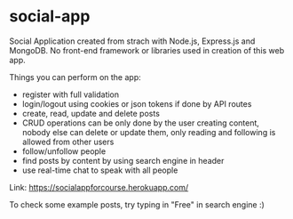 # social-app

Social Application created from strach with Node.js, Express.js and MongoDB. No front-end framework or libraries used in creation of this web app.

Things you can perform on the app:
- register with full validation
- login/logout using cookies or json tokens if done by API routes
- create, read, update and delete posts
- CRUD operations can be only done by the user creating content, nobody else can delete or update them,
  only reading and following is allowed from other users
- follow/unfollow people
- find posts by content by using search engine in header
- use real-time chat to speak with all people

Link: https://socialappforcourse.herokuapp.com/

To check some example posts, try typing in "Free" in search engine :)
